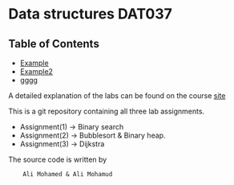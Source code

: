 Data structures DAT037
===================

## Table of Contents
* [Example](#example)
* [Example2](#example2)
* [gggg](#third-example)


A detailed explanation of the labs can be found on the course [site](http://www.cse.chalmers.se/edu/year/2016/course/DAT037_Datastrukturer/laborationer.html)

This is a git repository containing all three lab assignments.

* Assignment(1) -> Binary search
* Assignment(2) -> Bubblesort & Binary heap.
* Assignment(3) -> Dijkstra

The source code is written by

		Ali Mohamed & Ali Mohamud
